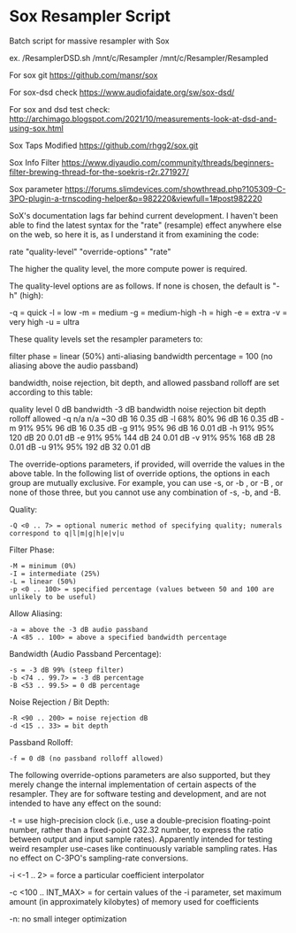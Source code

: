 # Sox Resampler Script
Batch script for massive resampler with Sox

ex. /ResamplerDSD.sh /mnt/c/Resampler /mnt/c/Resampler/Resampled

For sox git
https://github.com/mansr/sox

For sox-dsd check
https://www.audiofaidate.org/sw/sox-dsd/

For sox and dsd test check:
http://archimago.blogspot.com/2021/10/measurements-look-at-dsd-and-using-sox.html

Sox Taps Modified
https://github.com/rhgg2/sox.git

Sox Info Filter
https://www.diyaudio.com/community/threads/beginners-filter-brewing-thread-for-the-soekris-r2r.271927/


Sox parameter
https://forums.slimdevices.com/showthread.php?105309-C-3PO-plugin-a-trnscoding-helper&p=982220&viewfull=1#post982220

SoX's documentation lags far behind current development. I haven't been able to find the latest syntax for the "rate" (resample) effect anywhere else on the web, so here it is, as I understand it from examining the code:

rate "quality-level" "override-options" "rate"
  
The higher the quality level, the more compute power is required.

The quality-level options are as follows. If none is chosen, the default is "-h" (high):

-q = quick
-l = low
-m = medium
-g = medium-high
-h = high
-e = extra
-v = very high
-u = ultra
 
These quality levels set the resampler parameters to:

filter phase = linear (50%)
anti-aliasing bandwidth percentage = 100 (no aliasing above the audio passband)

bandwidth, noise rejection, bit depth, and allowed passband rolloff are set according to this table:

quality
level 	0 dB
bandwidth 	-3 dB
bandwidth 	noise
rejection 	bit
depth 	rolloff
allowed
-q 	n/a 	n/a 	~30 dB 	16 	0.35 dB
-l 	68% 	80% 	96 dB 	16 	0.35 dB
-m 	91% 	95% 	96 dB 	16 	0.35 dB
-g 	91% 	95% 	96 dB 	16 	0.01 dB
-h 	91% 	95% 	120 dB 	20 	0.01 dB
-e 	91% 	95% 	144 dB 	24 	0.01 dB
-v 	91% 	95% 	168 dB 	28 	0.01 dB
-u 	91% 	95% 	192 dB 	32 	0.01 dB
  
The override-options parameters, if provided, will override the values in the above table. In the following list of override options, the options in each group are mutually exclusive. For example, you can use -s, or -b <n>, or -B <n>, or none of those three, but you cannot use any combination of -s, -b, and -B.

Quality:

    -Q <0 .. 7> = optional numeric method of specifying quality; numerals correspond to q|l|m|g|h|e|v|u


Filter Phase:

    -M = minimum (0%)
    -I = intermediate (25%)
    -L = linear (50%)
    -p <0 .. 100> = specified percentage (values between 50 and 100 are unlikely to be useful)


Allow Aliasing:

    -a = above the -3 dB audio passband
    -A <85 .. 100> = above a specified bandwidth percentage


Bandwidth (Audio Passband Percentage):

    -s = -3 dB 99% (steep filter)
    -b <74 .. 99.7> = -3 dB percentage
    -B <53 .. 99.5> = 0 dB percentage


Noise Rejection / Bit Depth:

    -R <90 .. 200> = noise rejection dB
    -d <15 .. 33> = bit depth


Passband Rolloff:

    -f = 0 dB (no passband rolloff allowed)  
  
  
  
The following override-options parameters are also supported, but they merely change the internal implementation of certain aspects of the resampler. They are for software testing and development, and are not intended to have any effect on the sound:

-t = use high-precision clock (i.e., use a double-precision floating-point number, rather than a fixed-point Q32.32 number, to express the ratio between output and input sample rates). Apparently intended for testing weird resampler use-cases like continuously variable sampling rates. Has no effect on C-3PO's sampling-rate conversions.

-i <-1 .. 2> = force a particular coefficient interpolator

-c <100 .. INT_MAX> = for certain values of the -i parameter, set maximum amount (in approximately kilobytes) of memory used for coefficients

-n: no small integer optimization  
  
